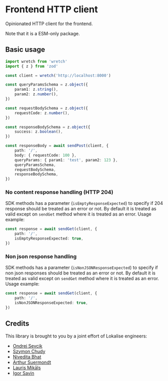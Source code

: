 # Frontend HTTP client

Opinionated HTTP client for the frontend.

Note that it is a ESM-only package.

## Basic usage

```ts
import wretch from 'wretch'
import { z } from 'zod'

const client = wretch('http://localhost:8000')

const queryParamsSchema = z.object({
	param1: z.string(),
	param2: z.number(),
})

const requestBodySchema = z.object({
	requestCode: z.number(),
})

const responseBodySchema = z.object({
	success: z.boolean(),
})

const responseBody = await sendPost(client, {
	path: '/',
	body: { requestCode: 100 },
	queryParams: { param1: 'test', param2: 123 },
	queryParamsSchema,
	requestBodySchema,
	responseBodySchema,
})
```

### No content response handling (HTTP 204)

SDK methods has a parameter (`isEmptyResponseExpected`) to specify if 204 response should be treated as an error or not. By default it is treated as
valid except on `sendGet` method where it is treated as an error. Usage example:

```ts
const response = await sendGet(client, {
	path: '/',
	isEmptyResponseExpected: true,
})
```

### Non json response handling

SDK methods has a parameter (`isNonJSONResponseExpected`) to specify if non json responses should be treated as an error
or not. By default it is treated as valid except on `sendGet` method where it is treated as an error. Usage example:

```ts
const response = await sendGet(client, {
	path: '/',
	isNonJSONResponseExpected: true,
})
```

## Credits

This library is brought to you by a joint effort of Lokalise engineers:

- [Ondrej Sevcik](https://github.com/ondrejsevcik)
- [Szymon Chudy](https://github.com/szymonchudy)
- [Nivedita Bhat](https://github.com/NiveditaBhat)
- [Arthur Suermondt](https://github.com/arthuracs)
- [Lauris Mikāls](https://github.com/laurismikals)
- [Igor Savin](https://github.com/kibertoad)
